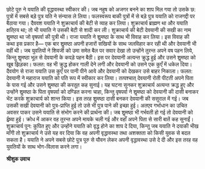 छोटे पूरु ने ययाति की वृद्धावस्था स्वीकार की। जब नहुष को अजगर बनने का शाप मिल गया तो उसके छ: पुत्रों में सबसे बड़े पुत्र यति ने संन्यास ले लिया। फलस्वरूप बाकी पुत्रों में से बड़े पुत्र ययाति को राजगद्दी पर बैठाया गया। दैववश ययाति ने शुक्राचार्य की बेटी से व्याह कर लिया। शुक्राचार्य ब्राह्मण था और ययाति क्षति्रय था; तो भी ययाति ने उसकी बेटी से शादी कर ली। शुक्राचार्य की बेटी देवयानी की सखी का नाम शॢमष्ठा था जो वृषपर्वा की पुत्री थी। राजा ययाति ने शॢमष्ठा के साथ भी विवाह कर लिया। इस विवाह की कथा इस प्रकार है— एक बार शॢमष्ठा अपनी हजारों सखियों के साथ जलविहार कर रही थी और देवयानी भी वहीं थी। जब युवतियों ने शिवजी को उमा समेत बैल पर सवार देखा तो उन्होंने तुरन्त अपने वष पहन लिये, किन्तु शॢमष्ठा भूल से देवयानी के कपड़े पहन बैठी। इस पर देवयानी अत्यन्त क्रुद्ध हुई और उसने शॢमष्ठा को खूब झिड़का। फलत: वह भी क्रुद्ध होकर गाली देने लगी और देवयानी को उसने एक कुएँ में धकेल दिया। दैवयोग से राजा ययाति उस कुएँ पर पानी पीने आये और देवयानी को देखकर उसे बाहर निकाला। फलत: देवयानी ने महाराज ययाति को पति रूप में स्वीकार कर लिया। तत्पश्चात् देवयानी रोती पीटती अपने पिता के पास गई और उसने शॢमष्ठा की करतूत कह सुनाई। यह घटना सुनकर शुक्राचार्य अत्यन्त क्रद्ध हुए और उन्होंने शॢमष्ठा के पिता वृषपर्वा को दण्डित करना चाहा, किन्तु वृषपर्वा ने शॢमष्ठा को देवयानी की दासी बनाकर भेंट करके शुक्राचार्य को शान्त किया। इस तरह शॢमष्ठा दासी बनकर देवयानी की ससुराल में गई। जब उसकी सखी देवयानी को पुत्र-प्राप्ति हुई तो उसे भी पुत्र पाने की इच्छा हुई। अतएव गर्भाधान का उचित अवसर पाकर उसने ययाति से संभोग करने की प्रार्थना की। जब शॢमष्ठा भी गर्भवती हो गई तो देवयानी को ईष्र्या हुई। क्रोध में आकर वह तुरन्त अपने मायके चली गई और वहाँ अपने पिता से सारी बातें कह सुनाईं। शुक्राचार्य पुन: कुपित हुए और उन्होंने ययाति को वृद्ध होने का शाप दे दिया, किन्तु जब ययाति ने दयाकी भीख माँगी तो शुक्राचार्य ने उसे यह वर दिया कि वह अपनी वृद्धावस्था तथा अशक्तता को किसी युवक से बदल सकता है। ययाति ने अपने सबसे छोटे पुत्र पूरु से यौवन लेकर अपनी वृद्धावस्था उसे दे दी और इस तरह वह युवतियों के साथ भोग-विलास करने लगा।  

**श्रीशुक उवाच** 